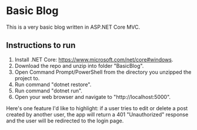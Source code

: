 # Basic Blog

This is a very basic blog written in ASP.NET Core MVC. 

## Instructions to run

1. Install .NET Core: https://www.microsoft.com/net/core#windows.
2. Download the repo and unzip into folder "BasicBlog".
3. Open Command Prompt/PowerShell from the directory you unzipped the project to.
4. Run command "dotnet restore".
5. Run command "dotnet run".
6. Open your web browser and navigate to "http://localhost:5000".

Here's one feature I'd like to highlight: if a user tries to edit or delete a post created by another user, the app will return a 401 "Unauthorized" response and the user will be redirected to the login page.